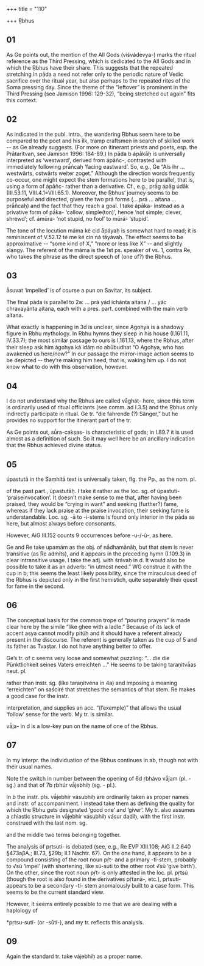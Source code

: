 +++
title = "110"

+++
Ṛbhus


## 01
As Ge points out, the mention of the All Gods (viśvádevya-) marks the ritual reference as the Third Pressing, which is dedicated to the All Gods and in which the Ṛbhus have their share. This suggests that the repeated stretching in pāda a need not refer only to the periodic nature of Vedic sacrifice over the ritual year, but also perhaps to the repeated rites of the Soma pressing day. Since the theme of the “leftover” is prominent in the Third Pressing (see Jamison 1996: 129-32), “being stretched out again” fits this context.


## 02
As indicated in the publ. intro., the wandering Ṛbhus seem here to be compared to the poet and his ilk, tramp craftsmen in search of skilled work -- as Ge already suggests. (For more on itinerant priests and poets, esp. the Prātaritvan, see Jamison 1996: 184-89.) In pāda b ápākāḥ is universally interpreted as ‘westward’, derived from ápāñc-, contrasted with immediately following prā́ñcaḥ ‘facing eastward’. So, e.g., Ge “Als ihr … westwärts, ostwärts weiter zoget.” Although the direction words frequently co-occur, one might expect the stem formations here to be parallel, that is, using a form of ápāñc- rather than a derivative. Cf., e.g., prā́g ápāg údāk (III.53.11, VIII.4.1=VIII.65.1). Moreover, the Ṛbhus’ journey seems to be purposeful and directed, given the two prá forms (… prá … aítana … prā́ñcaḥ) and the fact that they reach a goal. I take ápāka- instead as a privative form of pā́ka- ‘callow, simple(ton)’, hence ‘not simple; clever, shrewd’; cf. ámūra- ‘not stupid, no fool’ to mūrá- ‘stupid’.

The tone of the locution máma ké cid āpáyaḥ is somewhat hard to read; it is reminiscent of V.52.12 té me ké cin ná tāyávaḥ. The effect seems to be approximative -- “some kind of X,” “more or less like X” -- and slightly slangy. The referent of the máma is the 1st ps. speaker of vs. 1, contra Re, who takes the phrase as the direct speech of (one of?) the Ṛbhus.


## 03
ā́suvat ‘impelled’ is of course a pun on Savitar, its subject.

The final pāda is parallel to 2a: … prá yád ichánta aítana / … yác chravayánta aítana, each with a pres. part. combined with the main verb aítana.

What exactly is happening in 3d is unclear, since Agohya is a shadowy figure in Ṛbhu mythology. In Ṛbhu hymns they sleep in his house (I.161.11, IV.33.7); the most similar passage to ours is I.161.13, where the Rbhus ̥ after their sleep ask him ágohya ká idáṃ no abūbudhat “O Agohya, who has awakened us here/now?” In our passage the mirror-image action seems to be depicted -- they're making him heed, that is, waking him up. I do not know what to do with this observation, however.


## 04
I do not understand why the Ṛbhus are called vāghát- here, since this term is ordinarily used of ritual officiants (see comm. ad I.3.5) and the Ṛbhus only indirectly participate in ritual. Ge tr. “die fahrende (?) Sänger,” but he provides no support for the itinerant part of the tr.

As Ge points out, sū́ra-cakṣas- is characteristic of gods; in I.89.7 it is used almost as a definition of such. So it may well here be an ancillary indication that the Ṛbhus achieved divine status.


## 05
úpastutā in the Saṃhitā text is universally taken, flg. the Pp., as the nom. pl.

of the past part., úpastutāḥ. I take it rather as the loc. sg. of úpastuti- ‘praiseinvocation’. It doesn’t make sense to me that, after having been praised, they would be “crying in want” and seeking (further?) fame, whereas if they lack praise at the praise invocation, their seeking fame is understandable. Loc. sg. -ā to -i-stems is found only interior in the pāda as here, but almost always before consonants.

However, AiG III.152 counts 9 occurrences before -u-/-ū-, as here.

Ge and Re take upamám as the obj. of nā́dhamānāḥ, but that stem is never transitive (as Re admits), and it appears in the preceding hymn (I.109.3) in clear intransitive usage. I take the adj. with śrávaḥ in d. It would also be possible to take it as an adverb: “in utmost need.” WG construe it with the cup in b; this seems the least likely possibility, since the miraculous deed of the Ṛbhus is depicted only in the first hemistich, quite separately their quest for fame in the second.


## 06
The conceptual basis for the common trope of “pouring prayers” is made clear here by the simile “like ghee with a ladle.” Because of its lack of accent asya cannot modify pitúḥ and it should have a referent already present in the discourse. The referent is generally taken as the cup of 5 and its father as Tvaṣṭar. I do not have anything better to offer.

Ge’s tr. of c seems very loose and somewhat puzzling: “… die die Pünktlichkeit seines Vaters erreichten ...” He seems to be taking taraṇitvā́as neut. pl.

rather than instr. sg. (like taraṇitvéna in 4a) and imposing a meaning “erreichten” on saściré that stretches the semantics of that stem. Re makes a good case for the instr.

interpretation, and supplies an acc. “(l’exemple)” that allows the usual ‘follow’ sense for the verb. My tr. is similar.

vā́ja- in d is a low-key pun on the name of one of the Ṛbhus.


## 07
In my interpr. the individuation of the Ṛbhus continues in ab, though not with their usual names.

Note the switch in number between the opening of 6d ṛbhávo vā́jam (pl. - sg.) and that of 7b ṛbhúr vā́jebhiḥ (sg. - pl.).

In b the instr. pls. vā́jebhir vásubhiḥ are ordinarily taken as proper names and instr. of accompaniment. I instead take them as defining the quality for which the Ṛbhu gets designated ‘good one’ and ‘giver’. My tr. also assumes a chiastic structure in vā́jebhir vásubhiḥ vásur dadíḥ, with the first instr. construed with the last nom. sg.

and the middle two terms belonging together.

The analysis of pṛtsutí- is debated (see, e.g., Re EVP XIII.108; AiG II.2.640 §473aβA.; III.73, §29b; II.1 Nachtr. 67). On the one hand, it appears to be a compound consisting of the root noun pṛ́t- and a primary -ti-stem, probably to √sū ‘impel’ (with shortening, like sú-ṣuti to the other root √sū ‘give birth’). On the other, since the root noun pṛ́t- is only attested in the loc. pl. pṛtsú (though the root is also found in the derivatives pṛ́tanā-, etc.), pṛtsutí- appears to be a secondary -tí- stem anomalously built to a case form. This seems to be the current standard view.

However, it seems entirely possible to me that we are dealing with a haplology of

*pṛtsu-sutí- (or -sūtí-), and my tr. reflects this analysis.


## 09
Again the standard tr. take vájebhiḥ as a proper name.

